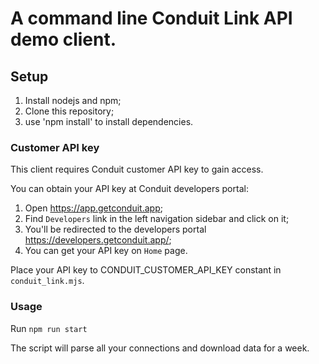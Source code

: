 # A command line Conduit Link API demo client.

## Setup

1. Install nodejs and npm;
2. Clone this repository;
3. use 'npm install' to install dependencies.

### Customer API key

This client requires Conduit customer API key to gain access.

You can obtain your API key at Conduit developers portal:
1. Open https://app.getconduit.app;
2. Find `Developers` link in the left navigation sidebar and click on it;
3. You'll be redirected to the developers portal https://developers.getconduit.app/;
4. You can get your API key on `Home` page.

Place your API key to CONDUIT_CUSTOMER_API_KEY constant in `conduit_link.mjs`.

### Usage

Run `npm run start`

The script will parse all your connections and download data for a week.
